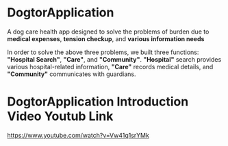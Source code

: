 # DogtorApplication
A dog care health app designed to solve the problems of burden due to **medical expenses**, **tension checkup**, and **various information needs**

In order to solve the above three problems, we built three functions: **"Hospital Search"**, **"Care"**, and **"Community"**. 
**"Hospital"** search provides various hospital-related information, 
**"Care"** records medical details, 
and **"Community"** communicates with guardians.

# DogtorApplication Introduction Video Youtub Link
https://www.youtube.com/watch?v=Vw41q1srYMk
